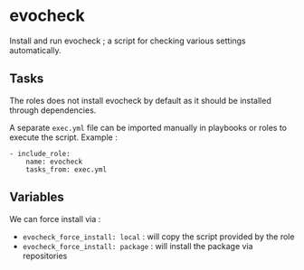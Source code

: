 # evocheck

Install and run evocheck ; a script for checking various settings automatically.

## Tasks

The roles does not install evocheck by default as it should be installed through dependencies.

A separate `exec.yml` file can be imported manually in playbooks or roles to execute the script. Example :

```
- include_role:
    name: evocheck
    tasks_from: exec.yml
```
## Variables

We can force install via :
* `evocheck_force_install: local` : will copy the script provided by the role
* `evocheck_force_install: package` : will install the package via repositories
